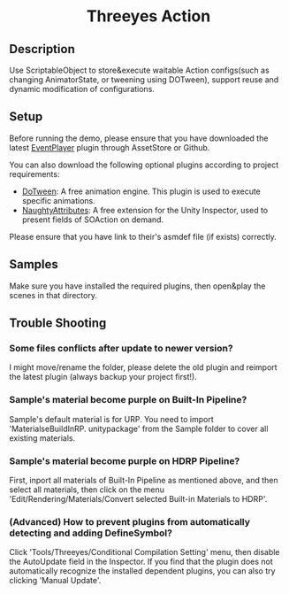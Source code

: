 ﻿<h1 align='center'>Threeyes Action</h1>

## Description
Use ScriptableObject to store&execute waitable Action configs(such as changing AnimatorState, or tweening using DOTween), support reuse and dynamic modification of configurations.


## Setup
Before running the demo, please ensure that you have downloaded the latest [EventPlayer](https://assetstore.unity.com/packages/tools/visual-scripting/event-player-116731) plugin through AssetStore or Github.

You can also download the following optional plugins according to project requirements:
- [DoTween](https://github.com/Demigiant/dotween): A free animation engine. This plugin is used to execute specific animations.
- [NaughtyAttributes](https://assetstore.unity.com/packages/tools/utilities/naughtyattributes-129996): A free extension for the Unity Inspector, used to present fields of SOAction on demand.

Please ensure that you have link to their's asmdef file (if exists) correctly.


## Samples
Make sure you have installed the required plugins, then open&play the scenes in that directory.

## Trouble Shooting
### Some files conflicts after update to newer version?
I might move/rename the folder, please delete the old plugin and reimport the latest plugin (always backup your project first!).

### Sample's material become purple on Built-In Pipeline?
Sample's default material is for URP. You need to import 'MaterialseBuildInRP. unitypackage' from the Sample folder to cover all existing materials.

### Sample's material become purple on HDRP Pipeline?
First, inport all materials of Built-In Pipeline as mentioned above, and then select all materials, then click on the menu 'Edit/Rendering/Materials/Convert selected Built-in Materials to HDRP'.

### (Advanced) How to prevent plugins from automatically detecting and adding DefineSymbol?
Click 'Tools/Threeyes/Conditional Compilation Setting' menu, then disable the AutoUpdate field in the Inspector. If you find that the plugin does not automatically recognize the installed dependent plugins, you can also try clicking 'Manual Update'.